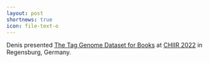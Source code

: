 ```yaml
---
layout: post
shortnews: true
icon: file-text-o
---
```

Denis presented 
[The Tag Genome Dataset for Books][paper1]
at [CHIIR 2022][chiir] in Regensburg, Germany.

[paper1]: https://dl.acm.org/doi/10.1145/3498366.3505833
[chiir]: https://sigir.org/chiir2019/

